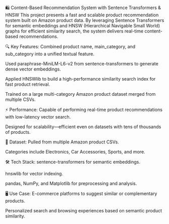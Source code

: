 🛍️ Content-Based Recommendation System with Sentence Transformers & HNSW
This project presents a fast and scalable product recommendation system built on Amazon product data. By leveraging Sentence Transformers for semantic embeddings and HNSW (Hierarchical Navigable Small World) graphs for efficient similarity search, the system delivers real-time content-based recommendations.

🔍 Key Features:
Combined product name, main_category, and sub_category into a unified textual feature.

Used paraphrase-MiniLM-L6-v2 from sentence-transformers to generate dense vector embeddings.

Applied HNSWlib to build a high-performance similarity search index for fast product retrieval.

Trained on a large multi-category Amazon product dataset merged from multiple CSVs.

⚡ Performance:
Capable of performing real-time product recommendations with low-latency vector search.

Designed for scalability—efficient even on datasets with tens of thousands of products.

📂 Dataset:
Pulled from multiple Amazon product CSVs.

Categories include Electronics, Car Accessories, Sports, and more.

🛠️ Tech Stack:
sentence-transformers for semantic embeddings.

hnswlib for vector indexing.

pandas, NumPy, and Matplotlib for preprocessing and analysis.

🖥️ Use Case:
E-commerce platforms to suggest similar or complementary products.

Personalized search and browsing experiences based on semantic product similarity.

